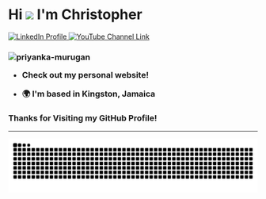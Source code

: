 Hi ![](https://user-images.githubusercontent.com/18350557/176309783-0785949b-9127-417c-8b55-ab5a4333674e.gif) I'm Christopher
========================================================================================================================================


<p align="">
    <a href="https://www.linkedin.com/in/christopher-jc-thomas/" rel="nofollow">
        <img 
        src="https://img.shields.io/badge/linkedin-%230077B5.svg?style=for-the-badge&logo=linkedin&logoColor=white" 
        alt="LinkedIn Profile" 
        style="max-width: 100%;">
    </a>
    <a href="https://youtube.com/c/" rel="nofollow">
        <img 
        src="https://img.shields.io/badge/YouTube-FF0000?style=for-the-badge&logo=YouTube&logoColor=white" 
        alt="YouTube Channel Link" 
        style="max-width: 100%;">
    </a>
</p>
<h3 align="left">
  <img src="https://komarev.com/ghpvc/?username=priyanka-murugan" alt="priyanka-murugan">
  <a 
    <img src="https://hits.seeyoufarm.com/api/count/incr/badge.svg?url=https%3A%2F%2Fpriyanka-murugan.github.io&count_bg=%2379C83D&title_bg=%23555555&icon=&icon_color=%23E7E7E7&title=hits&edge_flat=false"/>
  </a>
    
- Check out my personal website!
    
- 🌍  I'm based in Kingston, Jamaica



### Thanks for Visiting my GitHub Profile!

---
<p align="center">
<img src="https://github.com/VishwaGauravIn/VishwaGauravIn/blob/output/github-contribution-grid-snake-dark.svg">
</p>

<!---
chrisjcthomas/chrisjcthomas is a ✨ special ✨ repository because its `README.md` (this file) appears on your GitHub profile.
You can click the Preview link to take a look at your changes.
--->
